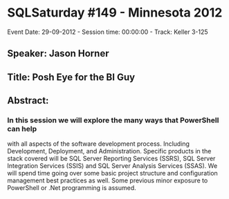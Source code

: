 # SQLSaturday #149 - Minnesota 2012
Event Date: 29-09-2012 - Session time: 00:00:00 - Track: Keller 3-125
## Speaker: Jason Horner
## Title: Posh Eye for the BI Guy
## Abstract:
### In this session we will explore the many ways that PowerShell can help
with all aspects of the software development process.
Including Development, Deployment, and Administration. Specific
products in the stack covered will be SQL Server Reporting Services
(SSRS), SQL Server Integration Services (SSIS) and SQL Server Analysis
Services (SSAS). We will spend time going over some basic project
structure and configuration management best practices as well. Some
previous minor exposure to PowerShell or .Net programming is assumed.
